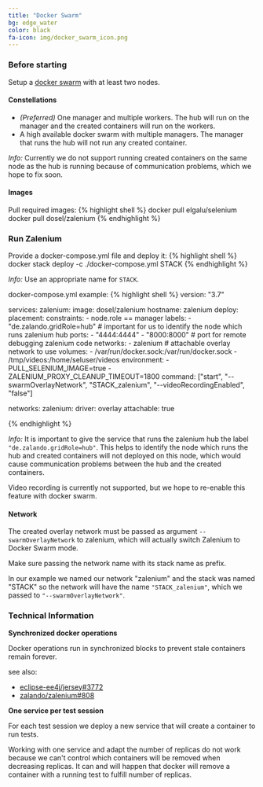 ```yaml
---
title: "Docker Swarm"
bg: edge_water
color: black
fa-icon: img/docker_swarm_icon.png
---
```


### Before starting

Setup a [docker swarm](https://docs.docker.com/get-started/part4/) with at least two nodes.

#### Constellations

* _(Preferred)_ One manager and multiple workers. The hub will run on the manager and the 
created containers will run on the workers.
* A high available docker swarm with multiple managers. The manager that runs the hub will 
not run any created container.

_Info:_ Currently we do not support running created containers on the same node as the hub
is running because of communication problems, which we hope to fix soon.

#### Images

Pull required images:
{% highlight shell %}
docker pull elgalu/selenium
docker pull dosel/zalenium
{% endhighlight %}


### Run Zalenium

Provide a docker-compose.yml file and deploy it:
{% highlight shell %}
docker stack deploy -c ./docker-compose.yml STACK
{% endhighlight %}

_Info:_ Use an appropriate name for `STACK`.

docker-compose.yml example:
{% highlight shell %}
version: "3.7"

services:
  zalenium:
    image: dosel/zalenium
    hostname: zalenium
    deploy:
      placement:
        constraints:
            - node.role == manager
    labels:
        - "de.zalando.gridRole=hub" # important for us to identify the node which runs zalenium hub
    ports:
        - "4444:4444"
        - "8000:8000" # port for remote debugging zalenium code
    networks:
        - zalenium # attachable overlay network to use
    volumes:
        - /var/run/docker.sock:/var/run/docker.sock
        - /tmp/videos:/home/seluser/videos
    environment:
        - PULL_SELENIUM_IMAGE=true
        - ZALENIUM_PROXY_CLEANUP_TIMEOUT=1800
    command: ["start", "--swarmOverlayNetwork", "STACK_zalenium", "--videoRecordingEnabled", "false"]

networks:
    zalenium:
        driver: overlay
        attachable: true

{% endhighlight %}

_Info:_ It is important to give the service that runs the zalenium hub the label
`"de.zalando.gridRole=hub"`. This helps to identify the node which runs the hub
and created containers will not deployed on this node, which would cause communication
problems between the hub and the created containers.

Video recording is currently not supported, but we hope to re-enable this feature
with docker swarm.

#### Network

The created overlay network must be passed as argument `--swarmOverlayNetwork` to zalenium,
which will actually switch Zalenium to Docker Swarm mode.

Make sure passing the network name with its stack name as prefix.

In our example we named our network "zalenium" and the stack was named "STACK" so the network
will have the name `"STACK_zalenium"`, which we passed to `"--swarmOverlayNetwork"`.


### Technical Information

__Synchronized docker operations__

Docker operations run in synchronized blocks to prevent stale containers remain forever.

see also:
- [eclipse-ee4j/jersey#3772](https://github.com/eclipse-ee4j/jersey/issues/3772)
- [zalando/zalenium#808](https://github.com/zalando/zalenium/issues/808)

__One service per test session__

For each test session we deploy a new service that will create a container to run tests.

Working with one service and adapt the number of replicas do not work because we can't
control which containers will be removed when decreasing replicas. It can and will happen
that docker will remove a container with a running test to fulfill number of replicas.




